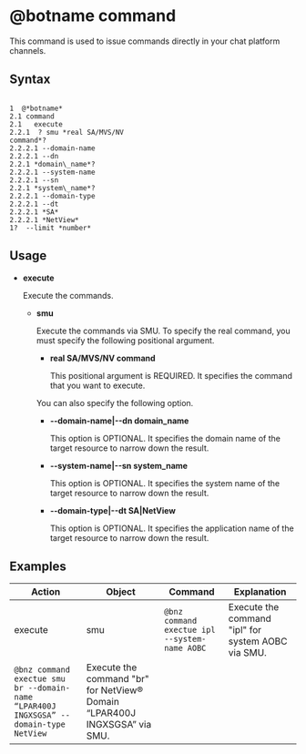 # @botname command

This command is used to issue commands directly in your chat platform channels.

## Syntax

```

1  @*botname*
2.1 command
2.1   execute
2.2.1  ? smu *real SA/MVS/NV
command*? 
2.2.2.1 --domain-name
2.2.2.1 --dn
2.2.1 *domain\_name*? 
2.2.2.1 --system-name
2.2.2.1 --sn
2.2.1 *system\_name*? 
2.2.2.1 --domain-type
2.2.2.1 --dt
2.2.2.1 *SA*
2.2.2.1 *NetView*
1?  --limit *number*
```



## Usage

-   **execute**

    Execute the commands.

    -   **smu**

        Execute the commands via SMU. To specify the real command, you must specify the following positional argument.

        -   **real SA/MVS/NV command**

            This positional argument is REQUIRED. It specifies the command that you want to execute.

        You can also specify the following option.

        -   **--domain-name\|--dn domain\_name**

            This option is OPTIONAL. It specifies the domain name of the target resource to narrow down the result.

        -   **--system-name\|--sn system\_name**

            This option is OPTIONAL. It specifies the system name of the target resource to narrow down the result.

        -   **--domain-type\|--dt SA\|NetView**

            This option is OPTIONAL. It specifies the application name of the target resource to narrow down the result.


## Examples

|Action|Object|Command|Explanation|
|------|------|-------|-----------|
|execute|smu|`@bnz command exectue ipl --system-name AOBC`|Execute the command "ipl" for system AOBC via SMU.|
|`@bnz command exectue smu br --domain-name “LPAR400J INGXSGSA” --domain-type NetView`|Execute the command "br" for NetView® Domain “LPAR400J INGXSGSA” via SMU.|

